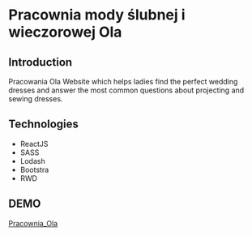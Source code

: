 Pracownia mody ślubnej i wieczorowej Ola
=======

Introduction
-----------

Pracowania Ola  Website which helps ladies find the perfect wedding dresses and answer the most common questions about projecting and sewing dresses.


Technologies
-----------

* ReactJS
* SASS
* Lodash
* Bootstra
* RWD


DEMO
--------------
 
[Pracownia_Ola](https://mojzesz13.github.io/PracowniaOla/#/)
